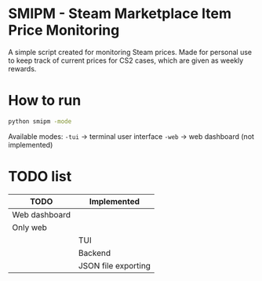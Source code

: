 # SMIPM - Steam Marketplace Item Price Monitoring
A simple script created for monitoring Steam prices. Made for personal use to keep track of current prices for CS2 cases, which are given as weekly rewards.

# How to run
```bash
python smipm -mode
```

Available modes:
`-tui` -> terminal user interface
`-web` -> web dashboard (not implemented)

# TODO list

| TODO          | Implemented         |
|---------------|---------------------|
| Web dashboard |                     |
| Only web      |                     |
|               | TUI                 |
|               | Backend             |
|               | JSON file exporting |
